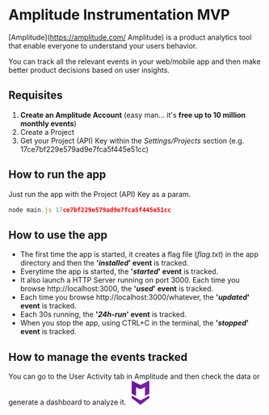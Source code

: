 # Amplitude Instrumentation MVP

[Amplitude](https://amplitude.com/ Amplitude) is a product analytics tool that enable everyone to understand your users behavior.

You can track all the relevant events in your web/mobile app and then make better product decisions based on user insights.

## Requisites

1. **Create an Amplitude Account** (easy man... it's **free up to 10 million monthly events**)
2. Create a Project
3. Get your Project (API) Key within the *Settings/Projects* section (e.g. 17ce7bf229e579ad9e7fca5f445e51cc)

## How to run the app

Just run the app with the Project (API) Key as a param.

```javascript
node main.js 17ce7bf229e579ad9e7fca5f445e51cc
```

## How to use the app

* The first time the app is started, it creates a flag file (*flag.txt*) in the app directory and then the **'*installed*' event** is tracked.
* Everytime the app is started, the **'*started*' event** is tracked.
* It also launch a HTTP Server running on port 3000. Each time you browse http://localhost:3000, the **'*used*' event** is tracked.
* Each time you browse http://localhost:3000/whatever, the **'*updated*' event** is tracked.
* Each 30s running, the **'*24h-run*' event** is tracked.
* When you stop the app, using CTRL+C in the terminal, the **'*stopped*' event** is tracked. 

## How to manage the events tracked

You can go to the User Activity tab in Amplitude and then check the data or generate a dashboard to analyze it.
![Ampltitude User Activity](https://github.com/adam-p/markdown-here/raw/master/src/common/images/icon48.png "Ampltitude User Activity")
